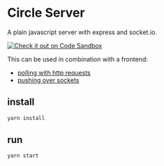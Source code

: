 # Circle Server

A plain javascript server with express and socket.io.

[![Check it out on Code Sandbox](https://codesandbox.io/static/img/play-codesandbox.svg)](https://codesandbox.io/s/github/lebalz/circle-server)

This can be used in combination with a frontend:
- [polling with http requests](https://github.com/lebalz/circle-http-frontend)
- [pushing over sockets](https://github.com/lebalz/circle-socketio-frontend)

## install

```sh
yarn install
```

## run
```sh
yarn start
```
